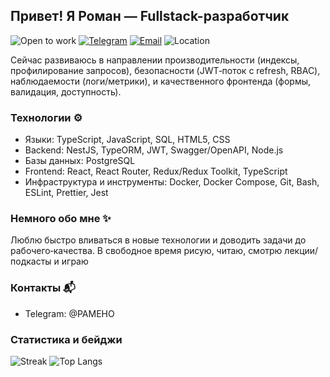  ## Привет! Я Роман — Fullstack-разработчик
<p>
  <img src="https://img.shields.io/badge/Open%20to%20work-Yes-34D058?style=for-the-badge" alt="Open to work" />
  <a href="https://t.me/PAMEHO"><img src="https://img.shields.io/badge/Telegram-@PAMEHO-26A5E4?style=for-the-badge&logo=telegram&logoColor=white" alt="Telegram" /></a>
  <a href="mailto:roma.bludilin@yandex.ru"><img src="https://img.shields.io/badge/Email-roma.bludilin%40yandex.ru-0A66C2?style=for-the-badge&logo=minutemailer&logoColor=white" alt="Email" /></a>
  <img src="https://img.shields.io/badge/Location-Samara-6f42c1?style=for-the-badge" alt="Location" />
</p>
 
Сейчас развиваюсь в направлении производительности (индексы, профилирование запросов), безопасности (JWT‑поток с refresh, RBAC), наблюдаемости (логи/метрики), и качественного фронтенда (формы, валидация, доступность).

### Технологии ⚙️
- Языки: TypeScript, JavaScript, SQL, HTML5, CSS
- Backend: NestJS, TypeORM, JWT, Swagger/OpenAPI,  Node.js 
- Базы данных: PostgreSQL 
- Frontend: React, React Router, Redux/Redux Toolkit, TypeScript
- Инфраструктура и инструменты: Docker, Docker Compose, Git, Bash, ESLint, Prettier, Jest
 
### Немного обо мне ✨
Люблю быстро вливаться в новые технологии и доводить задачи до рабочего‑качества. В свободное время рисую, читаю, смотрю лекции/подкасты и играю

### Контакты 📬
- Telegram: @PAMEHO

### Статистика и бейджи
<picture>
  <img alt="Streak" src="https://streak-stats.demolab.com?user=Romanticus&theme=transparent" />
</picture>
<picture>
  <img alt="Top Langs" src="https://github-readme-stats.vercel.app/api/top-langs/?username=Romanticus&layout=compact&theme=transparent" />
</picture>
 
